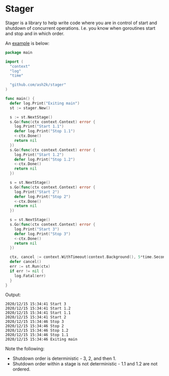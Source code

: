 # Stager

Stager is a library to help write code where you are in control of start and shutdown of concurrent operations.
I.e. you know when goroutines start and stop and in which order.

An [example](example/main.go) is below:
```go
package main

import (
  "context"
  "log"
  "time"

  "github.com/ash2k/stager"
)

func main() {
  defer log.Print("Exiting main")
  st := stager.New()

  s := st.NextStage()
  s.Go(func(ctx context.Context) error {
    log.Print("Start 1.1")
    defer log.Print("Stop 1.1")
    <-ctx.Done()
    return nil
  })
  s.Go(func(ctx context.Context) error {
    log.Print("Start 1.2")
    defer log.Print("Stop 1.2")
    <-ctx.Done()
    return nil
  })

  s = st.NextStage()
  s.Go(func(ctx context.Context) error {
    log.Print("Start 2")
    defer log.Print("Stop 2")
    <-ctx.Done()
    return nil
  })

  s = st.NextStage()
  s.Go(func(ctx context.Context) error {
    log.Print("Start 3")
    defer log.Print("Stop 3")
    <-ctx.Done()
    return nil
  })

  ctx, cancel := context.WithTimeout(context.Background(), 5*time.Second)
  defer cancel()
  err := st.Run(ctx)
  if err != nil {
    log.Fatal(err)
  }
}
```
Output:
```
2020/12/15 15:34:41 Start 3
2020/12/15 15:34:41 Start 1.2
2020/12/15 15:34:41 Start 1.1
2020/12/15 15:34:41 Start 2
2020/12/15 15:34:46 Stop 3
2020/12/15 15:34:46 Stop 2
2020/12/15 15:34:46 Stop 1.2
2020/12/15 15:34:46 Stop 1.1
2020/12/15 15:34:46 Exiting main
```

Note the following:

- Shutdown order is deterministic - 3, 2, and then 1.
- Shutdown order within a stage is not deterministic - 1.1 and 1.2 are not ordered.

